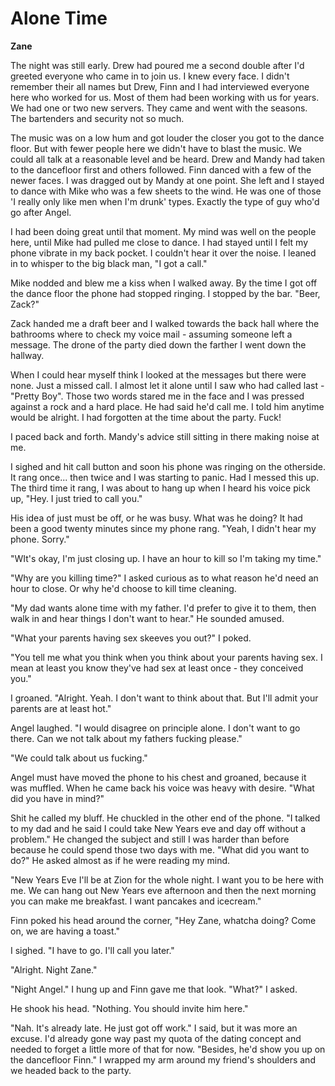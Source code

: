 # Alone Time

**Zane**

The night was still early.  Drew had poured me a second double after I'd greeted everyone who came in to join us.  I knew every face.  I didn't remember their all names but Drew, Finn and I had interviewed everyone here who worked for us.  Most of them had been working with us for years.  We had one or two new servers.  They came and went with the seasons.  The bartenders and security not so much.

The music was on a low hum and got louder the closer you got to the dance floor.  But with fewer people here we didn't have to blast the music.  We could all talk at a reasonable level and be heard.  Drew and Mandy had taken to the dancefloor first and others followed.  Finn danced with a few of the newer faces.  I was dragged out by Mandy at one point.  She left and I stayed to dance with Mike who was a few sheets to the wind.  He was one of those 'I really only like men when I'm drunk' types.  Exactly the type of guy who'd go after Angel.

I had been doing great until that moment.  My mind was well on the people here, until Mike had pulled me close to dance.  I had stayed until I felt my phone vibrate in my back pocket.  I couldn't hear it over the noise.  I leaned in to whisper to the big black man, "I got a call."

Mike nodded and blew me a kiss when I walked away.  By the time I got off the dance floor the phone had stopped ringing.  I stopped by the bar.  "Beer, Zack?"

Zack handed me a draft beer and I walked towards the back hall where the bathrooms where to check my voice mail - assuming someone left a message.  The drone of the party died down the farther I went down the hallway.

When I could hear myself think I looked at the messages but there were none.  Just a missed call.  I almost let it alone until I saw who had called last - "Pretty Boy".  Those two words stared me in the face and I was pressed against a rock and a hard place.  He had said he'd call me.  I told him anytime would be alright.  I had forgotten at the time about the party.   Fuck!

I paced back and forth.  Mandy's advice still sitting in there making noise at me.

I sighed and hit call button and soon his phone was ringing on the otherside.  It rang once... then twice and I was starting to panic.  Had I messed this up.  The third time it rang, I was about to hang up when I heard his voice pick up, "Hey. I just tried to call you."

His idea of just must be off, or he was busy.  What was he doing?  It had been a good twenty minutes since my phone rang.  "Yeah, I didn't hear my phone.  Sorry."

"WIt's okay, I'm just closing up.  I have an hour to kill so I'm taking my time."

"Why are you killing time?"  I asked curious as to what reason he'd need an hour to close.  Or why he'd choose to kill time cleaning.

"My dad wants alone time with my father.  I'd prefer to give it to them, then walk in and hear things I don't want to hear."  He sounded amused.

"What your parents having sex skeeves you out?"  I poked.

"You tell me what you think when you think about your parents having sex.  I mean at least you know they've had sex at least once - they conceived you."

I groaned.  "Alright.  Yeah.  I don't want to think about that.  But I'll admit your parents are at least hot."

Angel laughed.  "I would disagree on principle alone.  I don't want to go there.  Can we not talk about my fathers fucking please."

"We could talk about us fucking."

Angel must have moved the phone to his chest and groaned, because it was muffled.  When he came back his voice was heavy with desire.  "What did you have in mind?"

Shit he called my bluff.  He chuckled in the other end of the phone.  "I talked to my dad and he said I could take New Years eve and day off without a problem."  He changed the subject and still I was harder than before because he could spend those two days with me.  "What did you want to do?"  He asked almost as if he were reading my mind.

"New Years Eve I'll be at Zion for the whole night.  I want you to be here with me.  We can hang out New Years eve afternoon and then the next morning you can make me breakfast.  I want pancakes and icecream."

Finn poked his head around the corner, "Hey Zane, whatcha doing?  Come on, we are having a toast."

I sighed.  "I have to go.  I'll call you later."

"Alright.  Night Zane."

"Night Angel."  I hung up and Finn gave me that look.  "What?" I asked.

He shook his head.  "Nothing.  You should invite him here."

"Nah.  It's already late.  He just got off work." I said, but it was more an excuse.  I'd already gone way past my quota of the dating concept and needed to forget a little more of that for now.  "Besides, he'd show you up on the dancefloor Finn."  I wrapped my arm around my friend's shoulders and we headed back to the party.
